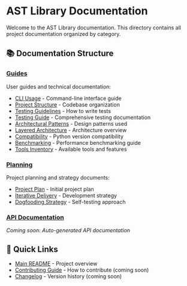 # AST Library Documentation

Welcome to the AST Library documentation. This directory contains all project documentation organized by category.

## 📚 Documentation Structure

### [Guides](./guides/)
User guides and technical documentation:
- [CLI Usage](./guides/CLI_USAGE.md) - Command-line interface guide
- [Project Structure](./guides/PROJECT_STRUCTURE.md) - Codebase organization
- [Testing Guidelines](./guides/TESTING_GUIDELINES.md) - How to write tests
- [Testing Guide](./guides/TESTING_GUIDE.md) - Comprehensive testing documentation
- [Architectural Patterns](./guides/ARCHITECTURAL_PATTERNS.md) - Design patterns used
- [Layered Architecture](./guides/LAYERED_ARCHITECTURE.md) - Architecture overview
- [Compatibility](./guides/COMPATIBILITY.md) - Python version compatibility
- [Benchmarking](./guides/BENCHMARKING.md) - Performance benchmarking guide
- [Tools Inventory](./guides/TOOLS_INVENTORY.md) - Available tools and features

### [Planning](./planning/)
Project planning and strategy documents:
- [Project Plan](./planning/PLAN.md) - Initial project plan
- [Iterative Delivery](./planning/ITERATIVE_DELIVERY.md) - Development strategy
- [Dogfooding Strategy](./planning/DOGFOODING_STRATEGY.md) - Self-testing approach

### [API Documentation](./api/)
*Coming soon: Auto-generated API documentation*

## 🚀 Quick Links

- [Main README](../README.md) - Project overview
- [Contributing Guide](../CONTRIBUTING.md) - How to contribute (coming soon)
- [Changelog](../CHANGELOG.md) - Version history (coming soon)